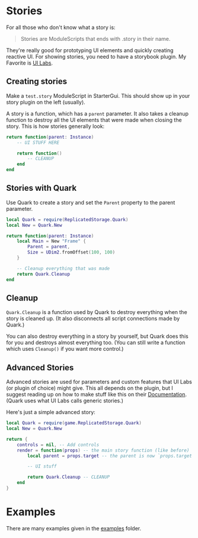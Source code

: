 # Stories

For all those who don't know what a story is:

> Stories are ModuleScripts that ends with .story in their name.

They're really good for prototyping UI elements and quickly creating reactive UI.
For showing stories, you need to have a storybook plugin.
My Favorite is [UI Labs](https://pepeeltoro41.github.io/ui-labs/).

## Creating stories

Make a `test.story` ModuleScript in StarterGui. This should show up in your story plugin on the left (usually).

A story is a function, which has a `parent` parameter. It also takes a cleanup function to destroy all the UI elements that were made when closing the story.
This is how stories generally look:

```lua
return function(parent: Instance)
    -- UI STUFF HERE

    return function()
        -- CLEANUP
    end
end
```

## Stories with Quark

Use Quark to create a story and set the `Parent` property to the parent parameter.

```lua
local Quark = require(ReplicatedStorage.Quark)
local New = Quark.New

return function(parent: Instance)
    local Main = New "Frame" {
        Parent = parent,
        Size = UDim2.fromOffset(100, 100)
    }

    -- Cleanup everything that was made
    return Quark.Cleanup
end
```

## Cleanup

`Quark.Cleanup` is a function used by Quark to destroy everything when the story is cleaned up. (It also disconnects all script connections made by Quark.)

You can also destroy everything in a story by yourself, but Quark does this for you and destroys almost everything too. (You can still write a function which uses `Cleanup()` if you want more control.)

## Advanced Stories

Advanced stories are used for parameters and custom features that UI Labs (or plugin of choice) might give. This all depends on the plugin, but I suggest reading up on how to make stuff like this on their [Documentation](https://pepeeltoro41.github.io/ui-labs/docs/stories/advanced/generic.html). (Quark uses what UI Labs calls generic stories.)

Here's just a simple advanced story:

```lua
local Quark = require(game.ReplicatedStorage.Quark)
local New = Quark.New

return {
    controls = nil, -- Add controls
    render = function(props) -- the main story function (like before)
        local parent = props.target -- the parent is now `props.target`

        -- UI stuff

        return Quark.Cleanup -- CLEANUP
    end
}
```

# Examples

There are many examples given in the [examples](../src/examples/) folder.
